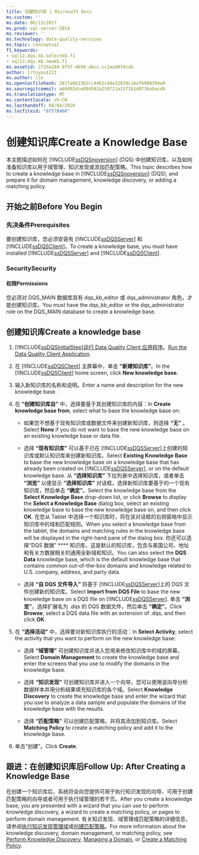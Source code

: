 ```yaml
---
title: 创建知识库 | Microsoft Docs
ms.custom: ''
ms.date: 06/13/2017
ms.prod: sql-server-2014
ms.reviewer: ''
ms.technology: data-quality-services
ms.topic: conceptual
f1_keywords:
- sql12.dqs.kb.selectkb.f1
- sql12.dqs.kb.newkb.f1
ms.assetid: 2733a284-975f-4650-abcc-cc2aad074cab
author: lrtoyou1223
ms.author: lle
ms.openlocfilehash: 281fa663362cc4462cd4e32839c1eaf6908394e0
ms.sourcegitcommit: ad4d92dce894592a259721a1571b1d8736abacdb
ms.translationtype: MT
ms.contentlocale: zh-CN
ms.lasthandoff: 08/04/2020
ms.locfileid: "87578460"
---
```

# <a name="create-a-knowledge-base"></a><span data-ttu-id="4a44f-102">创建知识库</span><span class="sxs-lookup"><span data-stu-id="4a44f-102">Create a Knowledge Base</span></span>
  <span data-ttu-id="4a44f-103">本主题描述如何在 [!INCLUDE[ssDQSnoversion](../includes/ssdqsnoversion-md.md)] (DQS) 中创建知识库，以及如何准备知识库以用于域管理、知识发现或添加匹配策略。</span><span class="sxs-lookup"><span data-stu-id="4a44f-103">This topic describes how to create a knowledge base in [!INCLUDE[ssDQSnoversion](../includes/ssdqsnoversion-md.md)] (DQS), and prepare it for domain management, knowledge discovery, or adding a matching policy.</span></span>  
  
##  <a name="before-you-begin"></a><a name="BeforeYouBegin"></a> <span data-ttu-id="4a44f-104">开始之前</span><span class="sxs-lookup"><span data-stu-id="4a44f-104">Before You Begin</span></span>  
  
###  <a name="prerequisites"></a><a name="Prerequisites"></a><span data-ttu-id="4a44f-105">先决条件</span><span class="sxs-lookup"><span data-stu-id="4a44f-105">Prerequisites</span></span>  
 <span data-ttu-id="4a44f-106">要创建知识库，您必须安装有 [!INCLUDE[ssDQSServer](../includes/ssdqsserver-md.md)] 和 [!INCLUDE[ssDQSClient](../includes/ssdqsclient-md.md)]。</span><span class="sxs-lookup"><span data-stu-id="4a44f-106">To create a knowledge base, you must have installed [!INCLUDE[ssDQSServer](../includes/ssdqsserver-md.md)] and [!INCLUDE[ssDQSClient](../includes/ssdqsclient-md.md)].</span></span>  
  
###  <a name="security"></a><a name="Security"></a> <span data-ttu-id="4a44f-107">Security</span><span class="sxs-lookup"><span data-stu-id="4a44f-107">Security</span></span>  
  
####  <a name="permissions"></a><a name="Permissions"></a> <span data-ttu-id="4a44f-108">权限</span><span class="sxs-lookup"><span data-stu-id="4a44f-108">Permissions</span></span>  
 <span data-ttu-id="4a44f-109">您必须对 DQS_MAIN 数据库具有 dqs_kb_editor 或 dqs_administrator 角色，才能创建知识库。</span><span class="sxs-lookup"><span data-stu-id="4a44f-109">You must have the dqs_kb_editor or the dqs_administrator role on the DQS_MAIN database to create a knowledge base.</span></span>  
  
##  <a name="create-a-knowledge-base"></a><a name="Createaknowledgebase"></a><span data-ttu-id="4a44f-110">创建知识库</span><span class="sxs-lookup"><span data-stu-id="4a44f-110">Create a knowledge base</span></span>  
  
1.  [!INCLUDE[ssDQSInitialStep](../includes/ssdqsinitialstep-md.md)]<span data-ttu-id="4a44f-111">[运行 Data Quality Client 应用程序](../../2014/data-quality-services/run-the-data-quality-client-application.md)。</span><span class="sxs-lookup"><span data-stu-id="4a44f-111">[Run the Data Quality Client Application](../../2014/data-quality-services/run-the-data-quality-client-application.md).</span></span>  
  
2.  <span data-ttu-id="4a44f-112">在 [!INCLUDE[ssDQSClient](../includes/ssdqsclient-md.md)] 主屏幕中，单击 **“新建知识库”**。</span><span class="sxs-lookup"><span data-stu-id="4a44f-112">In the [!INCLUDE[ssDQSClient](../includes/ssdqsclient-md.md)] home screen, click **New knowledge base**.</span></span>  
  
3.  <span data-ttu-id="4a44f-113">输入新知识库的名称和说明。</span><span class="sxs-lookup"><span data-stu-id="4a44f-113">Enter a name and description for the new knowledge base.</span></span>  
  
4.  <span data-ttu-id="4a44f-114">在 **“创建知识库自”** 中，选择要基于其创建知识库的内容：</span><span class="sxs-lookup"><span data-stu-id="4a44f-114">In **Create knowledge base from**, select what to base the knowledge base on:</span></span>  
  
    -   <span data-ttu-id="4a44f-115">如果您不想基于现有知识库或数据文件来创建新知识库，则选择 **“无”** 。</span><span class="sxs-lookup"><span data-stu-id="4a44f-115">Select **None** if you do not want to base the new knowledge base on an existing knowledge base or data file.</span></span>  
  
    -   <span data-ttu-id="4a44f-116">选择 **“现有知识库”** 可以基于已在 [!INCLUDE[ssDQSServer](../includes/ssdqsserver-md.md)]上创建的知识库或默认知识库来创建新知识库。</span><span class="sxs-lookup"><span data-stu-id="4a44f-116">Select **Existing Knowledge Base** to base the new knowledge base on a knowledge base that has already been created on [!INCLUDE[ssDQSServer](../includes/ssdqsserver-md.md)], or on the default knowledge base.</span></span> <span data-ttu-id="4a44f-117">从 **“选择知识库”** 下拉列表中选择知识库，或者单击 **“浏览”** 以便显示 **“选择知识库”** 对话框，选择新知识库要基于的一个现有知识库，然后单击 **“确定”**。</span><span class="sxs-lookup"><span data-stu-id="4a44f-117">Select the knowledge base from the **Select Knowledge Base** drop-down list, or click **Browse** to display the **Select a Knowledge Base** dialog box, select an existing knowledge base to base the new knowledge base on, and then click **OK**.</span></span> <span data-ttu-id="4a44f-118">在您从 Tablet 中选择一个知识库时，将在该对话框的右侧窗格中显示知识库中的域和匹配规则。</span><span class="sxs-lookup"><span data-stu-id="4a44f-118">When you select a knowledge base from the tablet, the domains and matching rules in the knowledge base will be displayed in the right-hand pane of the dialog box.</span></span> <span data-ttu-id="4a44f-119">你还可以选择“DQS 数据” \*\*\*\* 知识库，这是默认的知识库，包含与美国公司、地址和有关方数据相关的通用全新域和知识。</span><span class="sxs-lookup"><span data-stu-id="4a44f-119">You can also select the **DQS Data** knowledge base, which is the default knowledge base that contains common out-of-the-box domains and knowledge related to U.S. company, address, and party data.</span></span>  
  
    -   <span data-ttu-id="4a44f-120">选择 **“自 DQS 文件导入”** 将基于 [!INCLUDE[ssDQSServer](../includes/ssdqsserver-md.md)]上的 DQS 文件创建新的知识库。</span><span class="sxs-lookup"><span data-stu-id="4a44f-120">Select **Import from DQS File** to base the new knowledge base on a DQS file on [!INCLUDE[ssDQSServer](../includes/ssdqsserver-md.md)].</span></span> <span data-ttu-id="4a44f-121">单击 **“浏览”**，选择扩展名为 .dqs 的 DQS 数据文件，然后单击 **“确定”**。</span><span class="sxs-lookup"><span data-stu-id="4a44f-121">Click **Browse**, select a DQS data file with an extension of .dqs, and then click **OK**.</span></span>  
  
5.  <span data-ttu-id="4a44f-122">在 **“选择活动”** 中，选择要对新知识库执行的活动：</span><span class="sxs-lookup"><span data-stu-id="4a44f-122">In **Select Activity**, select the activity that you want to perform on the new knowledge base:</span></span>  
  
    -   <span data-ttu-id="4a44f-123">选择 **“域管理”** 可创建知识库并进入您用来修改知识库中的域的屏幕。</span><span class="sxs-lookup"><span data-stu-id="4a44f-123">Select **Domain Management** to create the knowledge base and enter the screens that you use to modify the domains in the knowledge base.</span></span>  
  
    -   <span data-ttu-id="4a44f-124">选择 **“知识发现”** 可创建知识库并进入一个向导，您可以使用该向导分析数据样本并用分析结果填充知识库的各个域。</span><span class="sxs-lookup"><span data-stu-id="4a44f-124">Select **Knowledge Discovery** to create the knowledge base and enter the wizard that you use to analyze a data sample and populate the domains of the knowledge base with the results.</span></span>  
  
    -   <span data-ttu-id="4a44f-125">选择 **“匹配策略”** 可以创建匹配策略，并将其添加到知识库。</span><span class="sxs-lookup"><span data-stu-id="4a44f-125">Select **Matching Policy** to create a matching policy and add it to the knowledge base.</span></span>  
  
6.  <span data-ttu-id="4a44f-126">单击“创建”。</span><span class="sxs-lookup"><span data-stu-id="4a44f-126">Click **Create**.</span></span>  
  
##  <a name="follow-up-after-creating-a-knowledge-base"></a><a name="FollowUp"></a><span data-ttu-id="4a44f-127">跟进：在创建知识库后</span><span class="sxs-lookup"><span data-stu-id="4a44f-127">Follow Up: After Creating a Knowledge Base</span></span>  
 <span data-ttu-id="4a44f-128">在创建一个知识库后，系统将会向您提供可用于执行知识发现的向导、可用于创建匹配策略的向导或者可用于执行域管理的若干页。</span><span class="sxs-lookup"><span data-stu-id="4a44f-128">After you create a knowledge base, you are presented with a wizard that you can use to perform knowledge discovery, a wizard to create a matching policy, or pages to perform domain management.</span></span> <span data-ttu-id="4a44f-129">有关知识发现、域管理或匹配策略的详细信息，请参阅[执行知识发现](../../2014/data-quality-services/perform-knowledge-discovery.md)[管理域](../../2014/data-quality-services/managing-a-domain.md)或[创建匹配策略](../../2014/data-quality-services/create-a-matching-policy.md)。</span><span class="sxs-lookup"><span data-stu-id="4a44f-129">For more information about the knowledge discovery, domain management, or matching policy, see [Perform Knowledge Discovery](../../2014/data-quality-services/perform-knowledge-discovery.md), [Managing a Domain](../../2014/data-quality-services/managing-a-domain.md), or [Create a Matching Policy](../../2014/data-quality-services/create-a-matching-policy.md).</span></span>  
  
  
